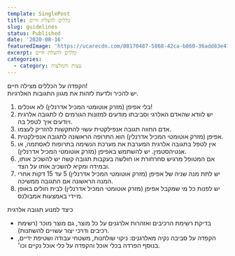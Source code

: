```yaml
---
template: SinglePost
title: כללים להצלת חיים
slug: guidelines
status: Published
date: '2020-08-16'
featuredImage: 'https://ucarecdn.com/08170487-5868-42ca-b860-36add83e4153/'
excerpt: כללים להצלת חיים
categories:
  - category: עצות והמלצות
---
```

הקפדה על הכללים מצילה חיים!\
יש להכיר ולדעת לזהות את מגוון התגובות האלרגיות.

1. בלי אפיפן (מזרק אוטומטי המכיל אדרנלין) לא אוכלים!
2. יש לוודא שהאדם האלרגי וסביבתו מודעים למזונות הגורמים לו לתגובה אלרגית ויודעים איך לטפל בה.
3. אדם החווה תגובה אנפילקטית עשוי להתקשות להזריק לעצמו.
4. אפיפן (מזרק אוטומטי המכיל אדרנלין) הוא התרופה הראשונה לתגובה אנפילקטית.
5. אין לטפל בתגובה אלרגית המערבת את מערכת הנשימה בתרופות לאסתמה, או אנטיהסטמין. יש להשתמש באפיפן (מזרק אוטומטי המכיל אדרנלין).
6. אם המטופל מרגיש סחרחורת או חולשה בעקבות תגובה קשה יש להשכיב אותו, ובמידה ומקיא להשכיב אותו על הצד.
7. יש לתת מנה שניה של אפיפן (מזרק אוטומטי המכיל אדרנלין) 5 עד 15 דקות אחרי המנה הראשונה אם התגובה ממשיכה.
8. יש לפנות כל מי שמקבל אפיפן (מזרק אוטומטי המכיל אדרנלין) לבית חולים באופן מיידי באמצעות אמבולנס.

כיצד למנוע תגובה אלרגית

* בדיקת רשימת הרכיבים ואזהרות אלרגנים על כל מוצר, גם מוצר מוכר (רשימת רכיבים ודרכי יצור עשויים להשתנות).
* הקפדה על סביבה נקיה מאלרגנים: ניקוי שולחנות, משטחי עבודה ושטיפת ידיים, בנוסף הפרדה בכלי אוכל והקפדה על כלי אוכל נקיים וכו׳.
